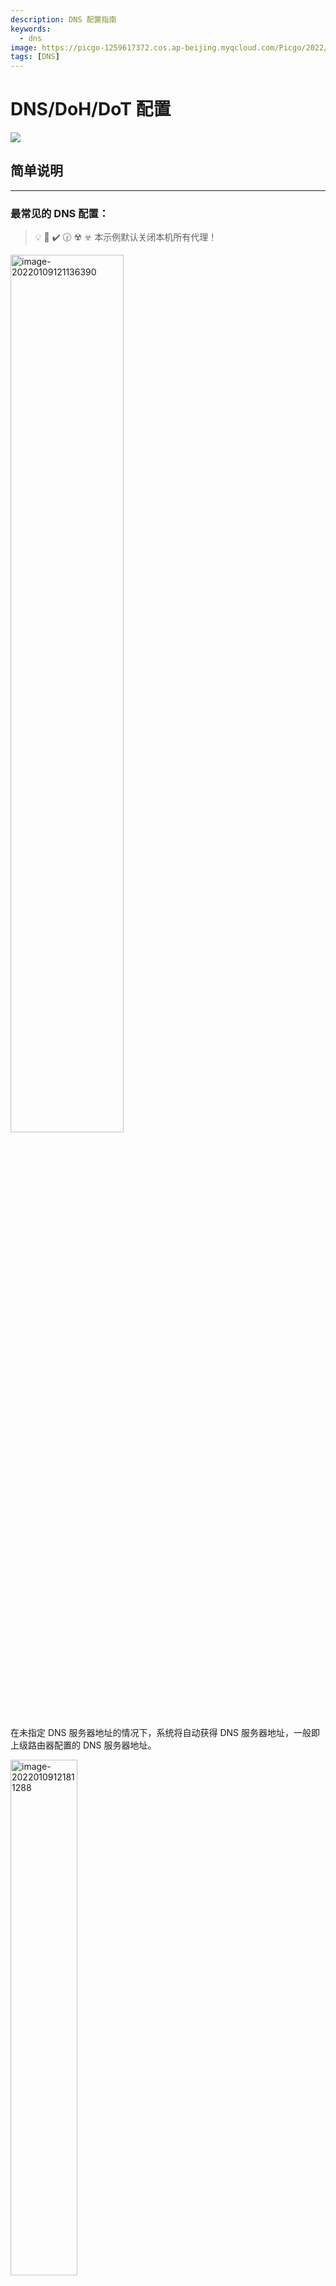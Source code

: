 ```yaml
---
description: DNS 配置指南
keywords:
  - dns
image: https://picgo-1259617372.cos.ap-beijing.myqcloud.com/Picgo/2022/01/19-11-28-23-404Lab.jpeg
tags: [DNS]
---
```


# DNS/DoH/DoT 配置

<img class="Badges" src="https://picgo-1259617372.cos.ap-beijing.myqcloud.com/logo_chen_%E7%B4%AB%E8%89%B2.svg"/>

## 简单说明

---

### 最常见的 DNS 配置：

> 💡 🚀 ✔️ 🕝 ☢️ ☣️ 本示例默认关闭本机所有代理！

<img src="https://picgo-1259617372.cos.ap-beijing.myqcloud.com/Picgo/2022/01/09-12-11-43-image-20220109121136390.png" alt="image-20220109121136390"  width="60%" />

在未指定 DNS 服务器地址的情况下，系统将自动获得 DNS 服务器地址，一般即上级路由器配置的 DNS 服务器地址。

<img src="https://picgo-1259617372.cos.ap-beijing.myqcloud.com/Picgo/2022/01/09-12-18-11-image-20220109121811288.png" alt="image-20220109121811288" width="46%" />

所以最终此时的 DNS 服务器地址由路由器指配。

<img src="https://picgo-1259617372.cos.ap-beijing.myqcloud.com/Picgo/2022/01/09-12-42-15-image-20220109124215248.png" alt="Ping baidu.com 本机向路由器发起DNS查询" width="60%" />

修改路由器的 DNS 服务器也很简单，在路由器的网络配置界面指定即可。

<img src="https://picgo-1259617372.cos.ap-beijing.myqcloud.com/Picgo/2022/01/09-12-22-28-image-20220109122228007.png" alt="image-20220109122228007" width="60%" />

> 若要修改 `DNS 服务器`地址，可在以上任一环节(本机或路由器)修改。

## DNS 常用配置

---

### 刷新 `DNS` :

```powershell
ipconfig /flushdns
```

## DoH/DoT

**我们的 DNS 流量没有经过加密**，运营商或是第三方还是能够清楚的知道：我们发起了一个 DNS 请求，我们想要知道 xxx 网站的地址。

为了避免隐私的泄露，所以我们可以使用 DoT 或 DoH 的方式进行加密。

DoT 全称是 DNS over TLS，它使用 TLS 协议来传输 DNS 协议。TLS 协议是目前互联网最常用的安全加密协议之一，我们访问 HTTPS 的安全基础就是基于 TLS 协议的。相比于之前使用无连接无加密的 UDP 模式， TLS 本身已经实现了保密性与完整性。

DoH 全称是 DNS over HTTPS，它使用 HTTPS 来传输 DNS 协议。DoH 的安全原理与 DoT 一样，他们之间的区别只在于：DoH 有了 HTTP 格式封装，更加通用。

DoT 在专用端口上通过 TLS 连接 DNS 服务器，而 DoH 是基于使用 HTTP 应用程序层协议，将查询发送到 HTTPS 端口上的特定 HTTP 端点,这里造成的外界感知就是端口号的不同，DoT 的端口号是 853，DoH 端口号 443。

### 接入 DoT/DoH

接入 DoT/DoH 与普通的 公共 DNS 解析服务(Public DNS) 配置方式有略微的区别。

#### Windows

#### iOS

#### 浏览器

<img src="https://main.qcloudimg.com/raw/456bec2e871a1e33f96c58bfff04625f.png" alt="img" width="80%" />
<img-annotation>123</img-annotation>

### DoT/DoH 服务器

#### 国内知名公共 DoT/DoH 服务器

**阿里 DoT/DoH (Alidns)**

```
DoT 地址: dns.alidns.com

DoH 地址: https://dns.alidns.com/dns-query
```

**腾讯 DoT/DoH (DNSPod)**

```
DoT 地址: dot.pub

DoH 地址: https://doh.pub/dns-query

DoH (国密 SM2,基于腾讯云政企国密解决方案) 地址: https://sm2.doh.pub/dns-query
```

**TWNIC Quad 101**

```
由台湾网络资讯中心提供的 DoT/DoH 服务器。当然也同时提供 IPv4 和 IPv6 DNS 服务。

DoT 地址: dns.twnic.tw

DoH 地址: https://dns.twnic.tw/dns-query
```

#### 国外知名公共 DoT/DoH 服务器

**Google Public DoT/DoH**

```
DoT 地址: dns.google

DoH 地址: https://dns.google/dns-query
```

**Cloudflare DoT/DoH**

```
DoT 地址: cloudflare-dns.com

DoH 地址: https://1dot1dot1dot1.cloudflare-dns.com/
```

> 参考文档：
>
> https://dns.icoa.cn/dot-doh/
>
> https://sspai.com/post/56783
